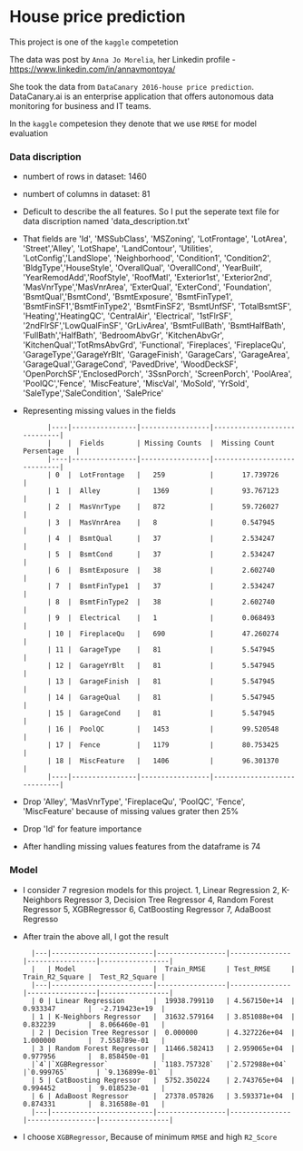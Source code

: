 # House price prediction 
This project is one of the `kaggle` competetion

The data was post by `Anna Jo Morelia`, her Linkedin profile - https://www.linkedin.com/in/annavmontoya/

She took the data from `DataCanary 2016-house price prediction`. DataCanary.ai is an enterprise application that offers autonomous data monitoring for business and IT teams.

In the `kaggle` competesion they denote that we use `RMSE` for model evaluation

### Data discription 
* numbert of rows in dataset:  1460
* numbert of columns in dataset:  81
* Deficult to describe the all features. So I put the seperate text file for data discription named 'data_description.txt' 
* That fields are 'Id', 'MSSubClass', 'MSZoning', 'LotFrontage', 'LotArea', 'Street','Alley', 'LotShape', 'LandContour', 'Utilities', 'LotConfig','LandSlope', 'Neighborhood', 'Condition1', 'Condition2', 'BldgType','HouseStyle', 'OverallQual', 'OverallCond', 'YearBuilt', 'YearRemodAdd','RoofStyle', 'RoofMatl', 'Exterior1st', 'Exterior2nd', 'MasVnrType','MasVnrArea', 'ExterQual', 'ExterCond', 'Foundation', 'BsmtQual','BsmtCond', 'BsmtExposure', 'BsmtFinType1', 'BsmtFinSF1','BsmtFinType2', 'BsmtFinSF2', 'BsmtUnfSF', 'TotalBsmtSF', 'Heating','HeatingQC', 'CentralAir', 'Electrical', '1stFlrSF', '2ndFlrSF','LowQualFinSF', 'GrLivArea', 'BsmtFullBath', 'BsmtHalfBath', 'FullBath','HalfBath', 'BedroomAbvGr', 'KitchenAbvGr', 'KitchenQual','TotRmsAbvGrd', 'Functional', 'Fireplaces', 'FireplaceQu', 'GarageType','GarageYrBlt', 'GarageFinish', 'GarageCars', 'GarageArea', 'GarageQual','GarageCond', 'PavedDrive', 'WoodDeckSF', 'OpenPorchSF','EnclosedPorch', '3SsnPorch', 'ScreenPorch', 'PoolArea', 'PoolQC','Fence', 'MiscFeature', 'MiscVal', 'MoSold', 'YrSold', 'SaleType','SaleCondition', 'SalePrice'
* Representing missing values in the fields

            |----|----------------|-----------------|-----------------------------|
            | 	 |  Fields	      | Missing Counts	|  Missing Count Persentage   |
            |----|----------------|-----------------|-----------------------------|
            | 0	 |  LotFrontage	  |   259	        |       17.739726             |
            | 1	 |  Alley	      |   1369	        |       93.767123             |
            | 2	 |  MasVnrType	  |   872	        |       59.726027             |
            | 3	 |  MasVnrArea	  |   8	            |       0.547945              |
            | 4	 |  BsmtQual	  |   37	        |       2.534247              |
            | 5	 |  BsmtCond	  |   37	        |       2.534247              |
            | 6	 |  BsmtExposure  |	  38            |       2.602740              |
            | 7	 |  BsmtFinType1  |	  37            |       2.534247              |
            | 8	 |  BsmtFinType2  |	  38            |       2.602740              |
            | 9	 |  Electrical	  |   1	            |       0.068493              |
            | 10 |  FireplaceQu	  |   690	        |       47.260274             |
            | 11 |  GarageType	  |   81	        |       5.547945              |
            | 12 |  GarageYrBlt	  |   81	        |       5.547945              |
            | 13 |  GarageFinish  |	  81            |       5.547945              |
            | 14 |  GarageQual	  |   81	        |       5.547945              |
            | 15 |  GarageCond	  |   81	        |       5.547945              |
            | 16 |  PoolQC	      |   1453	        |       99.520548             |
            | 17 |  Fence	      |   1179	        |       80.753425             |
            | 18 |  MiscFeature	  |   1406	        |       96.301370             |
            |----|----------------|-----------------|-----------------------------|

* Drop 'Alley', 'MasVnrType', 'FireplaceQu', 'PoolQC', 'Fence', 'MiscFeature' because of missing values grater then 25%
* Drop 'Id' for feature importance 
* After handling missing values features from the dataframe is 74

### Model 
* I consider 7 regresion models for this project. 
1, Linear Regression
2, K-Neighbors Regressor
3, Decision Tree Regressor
4, Random Forest Regressor
5, XGBRegressor
6, CatBoosting Regressor
7, AdaBoost Regresso

* After train the above all, I got the result 

        |---|-------------------------|-----------------|---------------|-----------------|-----------------|        
        | 	| Model	                  |  Train_RMSE	    | Test_RMSE	    | Train_R2_Square |	 Test_R2_Square |  
        |---|-------------------------|-----------------|---------------|-----------------|-----------------|
        | 0	| Linear Regression	      |  19938.799110	| 4.567150e+14	| 0.933347	      |  -2.719423e+19  | 
        | 1	| K-Neighbors Regressor	  |  31632.579164	| 3.851088e+04	| 0.832239	      |  8.066460e-01   |
        | 2	| Decision Tree Regressor |	 0.000000	    | 4.327226e+04	| 1.000000	      |  7.558789e-01   |
        | 3	| Random Forest Regressor |	 11466.582413	| 2.959065e+04	| 0.977956	      |  8.858450e-01   |
        |`4`|`XGBRegressor`	          | `1183.757328`	|`2.572988e+04` |`0.999765`	      | `9.136899e-01`  |
        | 5	| CatBoosting Regressor	  |  5752.350224	| 2.743765e+04	| 0.994452	      |  9.018523e-01   |
        | 6	| AdaBoost Regressor	  |  27378.057826	| 3.593371e+04	| 0.874331	      |  8.316588e-01   |
        |---|-------------------------|-----------------|---------------|-----------------|-----------------|

* I choose `XGBRegressor`, Because of minimum `RMSE` and high `R2_Score` 
